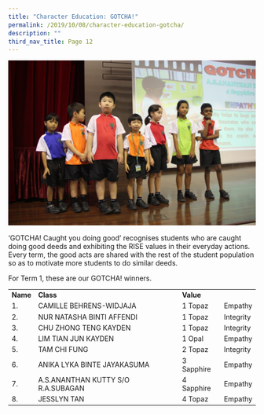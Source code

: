```yaml
---
title: "Character Education: GOTCHA!"
permalink: /2019/10/08/character-education-gotcha/
description: ""
third_nav_title: Page 12
---
```

<img src="/images/IMG_6100-1024x683.jpg">
<p>&lsquo;GOTCHA! Caught you doing good&rsquo; recognises students who are caught doing good deeds and exhibiting the RISE values in their everyday actions. Every term, the good acts are shared with the rest of the student population so as to motivate more students to do similar deeds.</p>
<p>For Term 1, these are our GOTCHA! winners.</p>
<table>
<tbody>
<tr>
<td><strong>Name</strong></td>
<td><strong>Class</strong></td>
<td><strong>Value</strong></td>
</tr>
<tr>
<td>1.</td>
<td>CAMILLE BEHRENS-WIDJAJA</td>
<td>1 Topaz</td>
<td>Empathy</td>
</tr>
<tr>
<td>2.</td>
<td>NUR NATASHA BINTI AFFENDI</td>
<td>1 Topaz</td>
<td>Integrity</td>
</tr>
<tr>
<td>3.</td>
<td>CHU ZHONG TENG KAYDEN</td>
<td>1 Topaz</td>
<td>Integrity</td>
</tr>
<tr>
<td>4.</td>
<td>LIM TIAN JUN KAYDEN</td>
<td>1 Opal</td>
<td>Empathy</td>
</tr>
<tr>
<td>5.</td>
<td>TAM CHI FUNG</td>
<td>2 Topaz</td>
<td>Integrity</td>
</tr>
<tr>
<td>6.</td>
<td>ANIKA LYKA BINTE JAYAKASUMA</td>
<td>3 Sapphire</td>
<td>Empathy</td>
</tr>
<tr>
<td>7.</td>
<td>A.S.ANANTHAN KUTTY S/O R.A.SUBAGAN</td>
<td>4 Sapphire</td>
<td>Empathy</td>
</tr>
<tr>
<td>8.</td>
<td>JESSLYN TAN</td>
<td>4 Topaz</td>
<td>Empathy</td>
</tr>
</tbody>
</table>